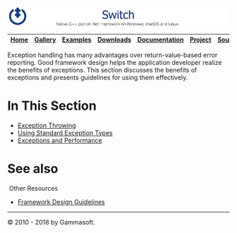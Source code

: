![Switch Header](Pictures/SwitchNativeC++port.png)

| [Home](Home.md) | [Gallery](Gallery.md) | [Examples](Examples.md) | [Downloads](Downloads.md) | [Documentation](Documentation.md) | [Project](https://sourceforge.net/projects/switchpro) | [Source](https://github.com/gammasoft71/switch) | [License](License.md) | [Contact](Contact.md) | [GAMMA Soft](https://gammasoft71.wixsite.com/gammasoft) |
|-----------------|-----------------------|-------------------------|-------------------------|-----------------------------------|-------------------------------------------------------|-------------------------------------------------|-----------------------|-----------------------|---------------------------------------------------------|

Exception handling has many advantages over return-value-based error reporting. Good framework design helps the application developer realize the benefits of exceptions. This section discusses the benefits of exceptions and presents guidelines for using them effectively.

# In This Section

* [Exception Throwing](ExceptionThrowing.md)
* [Using Standard Exception Types](UsingStandardExceptionTypes.md)
* [Exceptions and Performance](ExceptionsAndPerformance.md)

# See also
​
Other Resources

* [Framework Design Guidelines](FrameworkDesignGuidelines.md)

______________________________________________________________________________________________

© 2010 - 2018 by Gammasoft.
